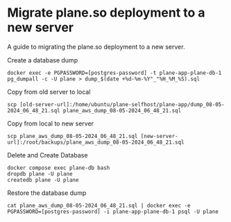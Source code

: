 # Migrate plane.so deployment to a new server

A guide to migrating the plane.so deployment to a new server.

Create a database dump

    docker exec -e PGPASSWORD=[postgres-password] -t plane-app-plane-db-1 pg_dumpall -c -U plane > dump_$(date +%d-%m-%Y"_"%H_%M_%S).sql

Copy from old server to local

    scp [old-server-url]:/home/ubuntu/plane-selfhost/plane-app/dump_08-05-2024_06_48_21.sql plane_aws_dump_08-05-2024_06_48_21.sql  

Copy from local to new server

    scp plane_aws_dump_08-05-2024_06_48_21.sql [new-server-url]:/root/backups/plane_aws_dump_08-05-2024_06_48_21.sql

Delete and Create Database

    docker compose exec plane-db bash
    dropdb plane -U plane
    createdb plane -U plane

Restore the database dump

    cat plane_aws_dump_08-05-2024_06_48_21.sql | docker exec -e PGPASSWORD=[postgres-password] -i plane-app-plane-db-1 psql -U plane
